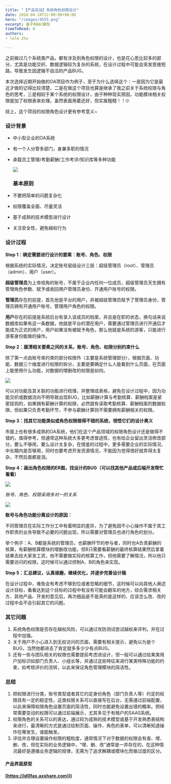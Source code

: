 ```yaml
---
title: "【产品实战】系统角色权限设计"
date: 2018-04-18T22:00:00+08:00
hero: "/images/4555.png"
excerpt: 基于RBAC模型
timeToRead: 8
authors:
- lele zhu

---
```

之前做过几个系统类产品，都有涉及到角色权限的设计，也是花心思比较多的部分，尤其是功能交织、数据逻辑较为复杂的系统，在设计过程中可能会突发思维短路，导致发生因逻辑不自洽的产品BUG。

本次选择近期开始做的OA项目作为例子，至于为什么选择这个：一是因为它是最近才做的记得比较清楚，二是在做这个项目也算是继承了我之前关于系统权限与角色的思考，三是相较于某个系统的权限设计，由于种种现实原因，功能模块相关权限是加了权限表来处理，虽然表面用着还好，但实属粗糙！！🙄

综上，这个项目的权限角色设计更有参考意义\~

### 设计背景

* 中小型企业的OA系统
* 有一个人分管多部门，身兼多职的情况
* 承载员工管理/考勤薪酬/工作考评/知识库等多种功能

  ![](/images/oa-_v1-1.png)

  ### 基本原则
* 不要把简单的问题复杂化
* 权限覆盖全面、尽量灵活
* 基于成熟的技术模型进行设计
* 关注安全性，避免越权行为

### 设计过程

**Step 1：确定需要进行设计的要素：账号、角色、权限**

根据系统的实际情况，决定账号层级设计三层：超级管理员（root）、管理员（admin）、用户（user）。

**超级管理员**为上帝视角的账号，不属于企业内任何一位成员，超级管理员天生拥有管理角色参数、赋予或收回用户管理员身份、开通用户账号的权限。

**管理员**存在的前提，首先他是平台的用户，并被超级管理员赋予了管理员身份，管理员拥有开通用户账号，管理用户角色的权限。

**用户**存在的前提是系统后台有录入该成员的档案，并且是在职的状态，换句话来说数据库如果有这一条数据，他就是平台的潜在用户，需要通过管理员进行开通后才能成为正式的用户，用户如果没有被赋予角色，那么他就是系统的游客，只能进行游客身份能做的操作。

**Step 2：厘清相关要素之间的关系，账号、角色、权限分别约束什么**

除了第一点由账号来约束的部分权限外（主要是系统管理部分），根据页面、功能、数据三个维度进行权限的拆分，主要是要确定什么人能看到什么页面，在页面上能使用什么功能，对数据的增删改的权限是如何。

![](/images/1.png)

可以对功能及其关联的功能进行梳理，并整理成表格，避免在设计过程中，因为功能交织或数据流向不明导致出现BUG，比如薪酬计算与考勤核算、薪酬档案是紧密挂钩的，如果拥有薪酬计算的权限，必然就有读取考勤核算、薪酬档案的数据权限，但如果只负责考勤环节，不参与薪酬计算则不需要拥有薪酬相关的权限。

**Step 3：找其它功能类似或角色权限做得不错的系统，领悟它们的设计奥义**

市面上也有很多成熟的OA系统，他们在这个产品领域的权限角色设计还是做得不错的，值得参考，但通常这种系统大多更考虑普适性，也有给企业留出灵活修改部分，要么不够用，要么设计太复杂，在借鉴的过程中，更多需要企业的实际情况、中长期内是否够用，同时也要考虑开发资源情况，不能因为觉得很好就弄得太复杂，不然后面都是泪。

**Step 4：画出角色权限的ER图，找设计的BUG（可以找其他产品或后端开发帮忙看看）**

![](/images/系统权限关系图.jpg)

_账号、角色、权限采用多对一的关系_

![](/images/3333.png)

**账号与角色功能分离设计的原因：**

不同管理员在实际工作分工中有着明显的差异，为了避免因不小心操作不属于其工作职责的业务导致不必要的问题出现，所以需要对管理员也进行角色的划分。

举个例子：A、B都是系统的管理员，也薪酬环节的参与者，同时也A负责薪酬的核算，有薪酬核算模块的增删改功能，但B只需要看薪酬的最终核算结果然后拿着结果去给大家发工资，他不需要做实际的核算工作，但他需要了解情况，所以他只需要访问的权限，这时候可以通过控制A、B的角色来实现。

**Step 5：汇总建议，认真琢磨，继续优化，并逐步完善设计稿**

在设计过程中，难免会有考虑不够到位或者忽略的细节，这时候可以向其他人阐述设计目标，看看达到这个目标的过程中有没有可能会翻车的地方，综合需求相关方、其他产品、开发的意见后，再次细品是不是真的是这样的、应该怎么改、改的过程中会不会引起其它的问题。

### 其它问题

1. 系统角色权限是否存在越权风险，可以通过攻防测试尝试越权来评判，并在过程中加强。
2. 关于用户不小心进入到无权访问的页面，需要有相关提示，避免以为是个BUG，当然他都进去了肯定就多多少少有点BUG。
3. 还有一些与团队相关的权限也需要提前考虑进设计，但一般可以通过给某类用户加标识如部门负责人、小组长等，并通过这些特征来进行某类特殊功能的约束，如考核评价的流转，以此来保证角色管理模块的简洁性。

### 总结

1. 把权限进行分类，账号类型或者其它约定身份角色（部门负责人等）约定的权限具有一定的稳定性，这类权限关系可以直接写在后台，无需通过前端配置，以此来保障权限角色设置页面的简洁性，同时也能避免设置出错的概率。把经常需要变动的权限可以通过前端展示，尤其多见于有租户的SAAS系统。
2. 权限角色的关系可以的表达，通过较为成熟的技术模型或基于开发熟悉表结构来进行，最清晰的方式是通过绘制页面、操作、角色的表单，可以清晰知道操作在哪发生，谁能触发。
3. 评估并合理设置操作权限的粗粒度，通常情况下对于数据的权限会有查、增、删、改，但在实际的业务逻辑中，“增、删、改”通常是一并存在的，在这种情况最好是遵循业务逻辑的规律，无需为了追求解耦或模块化而做过度的区分。

#### 产品界面原型

#### [https://id0fax.axshare.com]()